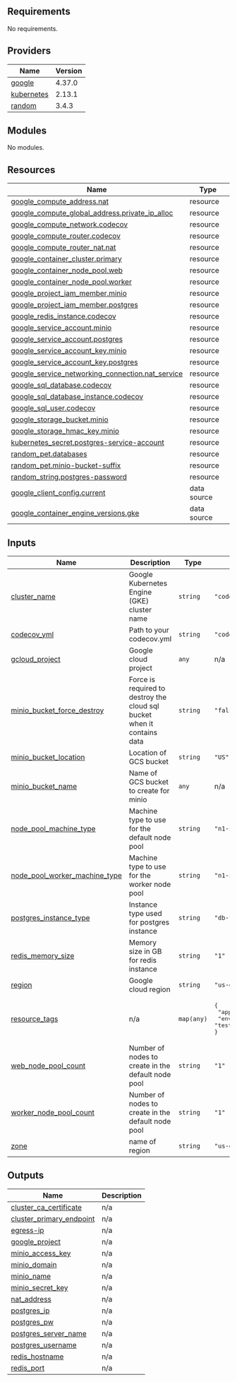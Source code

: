 <!-- BEGIN_TF_DOCS -->
## Requirements

No requirements.

## Providers

| Name | Version |
|------|---------|
| <a name="provider_google"></a> [google](#provider\_google) | 4.37.0 |
| <a name="provider_kubernetes"></a> [kubernetes](#provider\_kubernetes) | 2.13.1 |
| <a name="provider_random"></a> [random](#provider\_random) | 3.4.3 |

## Modules

No modules.

## Resources

| Name | Type |
|------|------|
| [google_compute_address.nat](https://registry.terraform.io/providers/hashicorp/google/latest/docs/resources/compute_address) | resource |
| [google_compute_global_address.private_ip_alloc](https://registry.terraform.io/providers/hashicorp/google/latest/docs/resources/compute_global_address) | resource |
| [google_compute_network.codecov](https://registry.terraform.io/providers/hashicorp/google/latest/docs/resources/compute_network) | resource |
| [google_compute_router.codecov](https://registry.terraform.io/providers/hashicorp/google/latest/docs/resources/compute_router) | resource |
| [google_compute_router_nat.nat](https://registry.terraform.io/providers/hashicorp/google/latest/docs/resources/compute_router_nat) | resource |
| [google_container_cluster.primary](https://registry.terraform.io/providers/hashicorp/google/latest/docs/resources/container_cluster) | resource |
| [google_container_node_pool.web](https://registry.terraform.io/providers/hashicorp/google/latest/docs/resources/container_node_pool) | resource |
| [google_container_node_pool.worker](https://registry.terraform.io/providers/hashicorp/google/latest/docs/resources/container_node_pool) | resource |
| [google_project_iam_member.minio](https://registry.terraform.io/providers/hashicorp/google/latest/docs/resources/project_iam_member) | resource |
| [google_project_iam_member.postgres](https://registry.terraform.io/providers/hashicorp/google/latest/docs/resources/project_iam_member) | resource |
| [google_redis_instance.codecov](https://registry.terraform.io/providers/hashicorp/google/latest/docs/resources/redis_instance) | resource |
| [google_service_account.minio](https://registry.terraform.io/providers/hashicorp/google/latest/docs/resources/service_account) | resource |
| [google_service_account.postgres](https://registry.terraform.io/providers/hashicorp/google/latest/docs/resources/service_account) | resource |
| [google_service_account_key.minio](https://registry.terraform.io/providers/hashicorp/google/latest/docs/resources/service_account_key) | resource |
| [google_service_account_key.postgres](https://registry.terraform.io/providers/hashicorp/google/latest/docs/resources/service_account_key) | resource |
| [google_service_networking_connection.nat_service](https://registry.terraform.io/providers/hashicorp/google/latest/docs/resources/service_networking_connection) | resource |
| [google_sql_database.codecov](https://registry.terraform.io/providers/hashicorp/google/latest/docs/resources/sql_database) | resource |
| [google_sql_database_instance.codecov](https://registry.terraform.io/providers/hashicorp/google/latest/docs/resources/sql_database_instance) | resource |
| [google_sql_user.codecov](https://registry.terraform.io/providers/hashicorp/google/latest/docs/resources/sql_user) | resource |
| [google_storage_bucket.minio](https://registry.terraform.io/providers/hashicorp/google/latest/docs/resources/storage_bucket) | resource |
| [google_storage_hmac_key.minio](https://registry.terraform.io/providers/hashicorp/google/latest/docs/resources/storage_hmac_key) | resource |
| [kubernetes_secret.postgres-service-account](https://registry.terraform.io/providers/hashicorp/kubernetes/latest/docs/resources/secret) | resource |
| [random_pet.databases](https://registry.terraform.io/providers/hashicorp/random/latest/docs/resources/pet) | resource |
| [random_pet.minio-bucket-suffix](https://registry.terraform.io/providers/hashicorp/random/latest/docs/resources/pet) | resource |
| [random_string.postgres-password](https://registry.terraform.io/providers/hashicorp/random/latest/docs/resources/string) | resource |
| [google_client_config.current](https://registry.terraform.io/providers/hashicorp/google/latest/docs/data-sources/client_config) | data source |
| [google_container_engine_versions.gke](https://registry.terraform.io/providers/hashicorp/google/latest/docs/data-sources/container_engine_versions) | data source |

## Inputs

| Name | Description | Type | Default | Required |
|------|-------------|------|---------|:--------:|
| <a name="input_cluster_name"></a> [cluster\_name](#input\_cluster\_name) | Google Kubernetes Engine (GKE) cluster name | `string` | `"codecov-cluster"` | no |
| <a name="input_codecov_yml"></a> [codecov\_yml](#input\_codecov\_yml) | Path to your codecov.yml | `string` | `"codecov.yml"` | no |
| <a name="input_gcloud_project"></a> [gcloud\_project](#input\_gcloud\_project) | Google cloud project | `any` | n/a | yes |
| <a name="input_minio_bucket_force_destroy"></a> [minio\_bucket\_force\_destroy](#input\_minio\_bucket\_force\_destroy) | Force is required to destroy the cloud sql bucket when it contains data | `string` | `"false"` | no |
| <a name="input_minio_bucket_location"></a> [minio\_bucket\_location](#input\_minio\_bucket\_location) | Location of GCS bucket | `string` | `"US"` | no |
| <a name="input_minio_bucket_name"></a> [minio\_bucket\_name](#input\_minio\_bucket\_name) | Name of GCS bucket to create for minio | `any` | n/a | yes |
| <a name="input_node_pool_machine_type"></a> [node\_pool\_machine\_type](#input\_node\_pool\_machine\_type) | Machine type to use for the default node pool | `string` | `"n1-standard-1"` | no |
| <a name="input_node_pool_worker_machine_type"></a> [node\_pool\_worker\_machine\_type](#input\_node\_pool\_worker\_machine\_type) | Machine type to use for the worker node pool | `string` | `"n1-standard-4"` | no |
| <a name="input_postgres_instance_type"></a> [postgres\_instance\_type](#input\_postgres\_instance\_type) | Instance type used for postgres instance | `string` | `"db-f1-micro"` | no |
| <a name="input_redis_memory_size"></a> [redis\_memory\_size](#input\_redis\_memory\_size) | Memory size in GB for redis instance | `string` | `"1"` | no |
| <a name="input_region"></a> [region](#input\_region) | Google cloud region | `string` | `"us-east4"` | no |
| <a name="input_resource_tags"></a> [resource\_tags](#input\_resource\_tags) | n/a | `map(any)` | <pre>{<br>  "application": "codecov",<br>  "environment": "test"<br>}</pre> | no |
| <a name="input_web_node_pool_count"></a> [web\_node\_pool\_count](#input\_web\_node\_pool\_count) | Number of nodes to create in the default node pool | `string` | `"1"` | no |
| <a name="input_worker_node_pool_count"></a> [worker\_node\_pool\_count](#input\_worker\_node\_pool\_count) | Number of nodes to create in the default node pool | `string` | `"1"` | no |
| <a name="input_zone"></a> [zone](#input\_zone) | name of region | `string` | `"us-east1"` | no |

## Outputs

| Name | Description |
|------|-------------|
| <a name="output_cluster_ca_certificate"></a> [cluster\_ca\_certificate](#output\_cluster\_ca\_certificate) | n/a |
| <a name="output_cluster_primary_endpoint"></a> [cluster\_primary\_endpoint](#output\_cluster\_primary\_endpoint) | n/a |
| <a name="output_egress-ip"></a> [egress-ip](#output\_egress-ip) | n/a |
| <a name="output_google_project"></a> [google\_project](#output\_google\_project) | n/a |
| <a name="output_minio_access_key"></a> [minio\_access\_key](#output\_minio\_access\_key) | n/a |
| <a name="output_minio_domain"></a> [minio\_domain](#output\_minio\_domain) | n/a |
| <a name="output_minio_name"></a> [minio\_name](#output\_minio\_name) | n/a |
| <a name="output_minio_secret_key"></a> [minio\_secret\_key](#output\_minio\_secret\_key) | n/a |
| <a name="output_nat_address"></a> [nat\_address](#output\_nat\_address) | n/a |
| <a name="output_postgres_ip"></a> [postgres\_ip](#output\_postgres\_ip) | n/a |
| <a name="output_postgres_pw"></a> [postgres\_pw](#output\_postgres\_pw) | n/a |
| <a name="output_postgres_server_name"></a> [postgres\_server\_name](#output\_postgres\_server\_name) | n/a |
| <a name="output_postgres_username"></a> [postgres\_username](#output\_postgres\_username) | n/a |
| <a name="output_redis_hostname"></a> [redis\_hostname](#output\_redis\_hostname) | n/a |
| <a name="output_redis_port"></a> [redis\_port](#output\_redis\_port) | n/a |
<!-- END_TF_DOCS -->